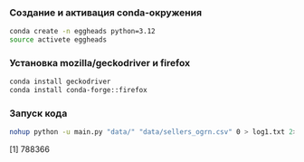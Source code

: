 ### Создание и активация conda-окружения

```bash
conda create -n eggheads python=3.12
source activete eggheads
```

### Установка mozilla/geckodriver и firefox

```bash
conda install geckodriver
conda install conda-forge::firefox
```
### Запуск кода

```bash
nohup python -u main.py "data/" "data/sellers_ogrn.csv" 0 > log1.txt 2>&1 &
```

[1] 788366
